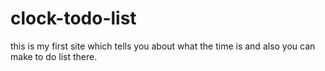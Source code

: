# clock-todo-list
this is my first site which tells you about what the time is and also you can make to do list there.
